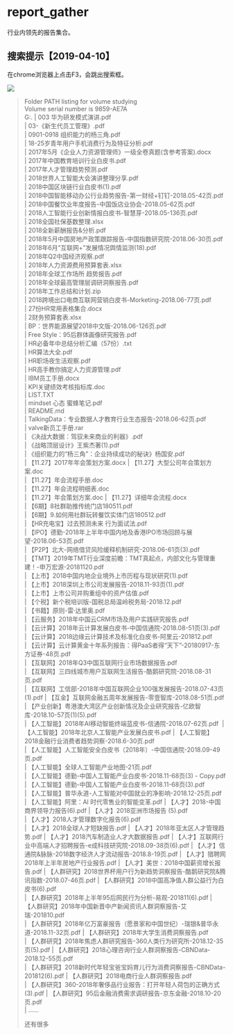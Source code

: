 #   report_gather



行业内领先的报告集合。



## 搜索提示【2019-04-10】

在chrome浏览器上点击F3，会跳出搜索框。

![](https://ws3.sinaimg.cn/large/005BYqpgly1g1xau6vzeqg31c80mzqjl.jpg)

> Folder PATH listing for volume studying  
> Volume serial number is 9859-AE7A  
> G:.
> |   003 华为研发模式演讲.pdf  
> |   03-《新生代员工管理》.pdf  
> |   0901-0918 组织能力的杨三角.pdf  
> |   18-25岁青年用户手机消费行为及特征分析.pdf  
> |   2017年5月《企业人力资源管理师》一级全卷真题(含参考答案).docx  
> |   2017年中国教育培训行业白皮书.pdf  
> |   2017年人才管理趋势预测.pdf  
> |   2018世界人工智能大会演讲整理分享.pdf  
> |   2018中国区块链行业白皮书(1).pdf  
> |   2018中国智能移动办公行业趋势报告-第一财经+钉钉-2018.05-42页.pdf  
> |   2018中国餐饮业年度报告-中国饭店业协会-2018.05-62页.pdf  
> |   2018人工智能行业创新情报白皮书-智慧芽-2018.05-136页.pdf  
> |   2018全国社保基数整理.xlsx  
> |   2018全新薪酬报告&分析.pdf  
> |   2018年5月中国房地产政策跟踪报告-中国指数研究院-2018.06-30页.pdf  
> |   2018年6月“互联网+”发展情况舆情监测(18).pdf  
> |   2018年Q2中国经济观察.pdf  
> |   2018年人力资源费用预算套表.xlsx  
> |   2018年全球工作场所 趋势报告.pdf  
> |   2018年全球最高管理层调研洞察报告.pdf  
> |   2018年工作总结和计划.zip  
> |   2018跨境出口电商互联网营销白皮书-Morketing-2018.06-77页.pdf  
> |   27份HR常用表格集合.docx  
> |   2财务预算套表.xlsx  
> |   BP：世界能源展望2018中文版-2018.06-126页.pdf  
> |   Free Style：95后群体画像研究报告.pdf  
> |   HR必备年中总结分析汇编（57份）.txt  
> |   HR算法大全.pdf  
> |   HR职场夜生活观察.pdf  
> |   HR高手教你搞定人力资源管理.pdf  
> |   IBM员工手册.docx  
> |   KPI关键绩效考核指标库.doc  
> |   LIST.TXT  
> |   mindset 心态 蜜蜂笔记.pdf  
> |   README.md  
> |   TalkingData：专业数据人才教育行业生态报告-2018.06-62页.pdf  
> |   valve新员工手册.rar  
> |   《决战大数据：驾驭未来商业的利器》.pdf  
> |   《战略顶层设计》王紫杰著(1).pdf  
> |   《组织能力的“杨三角”：企业持续成功的秘诀》杨国安.pdf  
> |   【11.27】2017年年会策划方案.docx
> |   【11.27】大型公司年会策划方案.doc    
> |   【11.27】年会流程手册.doc  
> |   【11.27】年会流程明细表.doc  
> |   【11.27】年会策划方案.doc  |   【11.27】详细年会流程.docx  
> ​    |   【6期】8社群助推传统门店180511.pdf  
> |   【6期】9.如何用社群玩转餐饮实体门店180512.pdf  
> |   【HR充电宝】过去预测未来 行为面试法.pdf  
> |   【IPO】德勤-2018年上半年中国内地及香港IPO市场回顾与展望-2018.06-53页.pdf  
> |   【P2P】北大-网络借贷风险缓释机制研究-2018.06-61页(3).pdf  
> |   【TMT】2019年TMT行业深度前瞻：TMT真起点，内部文化与管理重建！-申万宏源-20181120.pdf  
> |   【上市】2018中国内地企业境外上市历程与现状研究(1).pdf  
> |   【上市】2018深圳上市公司发展报告-2018.11-93页(1).pdf  
> |   【上市】上市公司并购重组中的资产估值.pdf  
> |   【个税】新个税培训版-国税总局温岭税务局-2018.12.pdf  
> |   【书籍】原则-雷·达里奥.pdf  
> |   【云服务】2018年中国云CRM市场及用户实践研究报告.pdf  
> |   【云计算】2018年云计算发展白皮书-中国信通院-2018.08-51页(3).pdf  
> |   【云计算】2018边缘云计算技术及标准化白皮书-阿里云-201812.pdf  
> |   【云计算】云计算黄金十年系列报告：得PaaS者得“天下”-20180917-东方证券-48页.pdf  
> |   【互联网】2018年Q3中国互联网行业市场数据报告.pdf  
> |   【互联网】三四线城市用户互联网生活报告-酷鹅研究院-2018.08-31页.pdf  
> |   【互联网】工信部-2018年中国互联网企业100强发展报告-2018.07-43页(1).pdf
> |   【互金】互联网金融五周年发展报告-零壹智库-2018.08-51页.pdf
> |   【产业创新】粤港澳大湾区产业创新情况及企业研究报告-亿欧智库-2018.10-57页(1)(5).pdf  
> |   【人工智能】2018年AI移动智能终端蓝皮书-信通院-2018.07-62页.pdf
> ​    |   【人工智能】2018年北京人工智能产业发展白皮书.pdf
> |   【人工智能】2018金融行业消费者趋势洞察-2018.6-30页.pdf  
> |   【人工智能】人工智能安全白皮书（2018年）-中国信通院-2018.09-49页.pdf  
> |   【人工智能】全球人工智能产业地图-21页.pdf  
> |   【人工智能】德勤-中国人工智能产业白皮书-2018.11-68页(3) - Copy.pdf  
> |   【人工智能】德勤-中国人工智能产业白皮书-2018.11-68页(3).pdf  
> |   【人工智能】普华永道-人工智能对中国就业的净影响-2018.12-25页.pdf  
> |   【人工智能】阿里：Al 时代零售业的智能变革.pdf  |   【人才】2018-中国商界领导力报告(6).pdf
> |   【人才】2018亚洲市场报告 (5).pdf  
> |   【人才】2018人才管理数字化报告(6).pdf  
> |   【人才】2018全球人才短缺报告.pdf  |   【人才】2018年亚太区人才管理趋势.pdf
> |   【人才】2018汽车制造业人才大数据报告.pdf
> |   【人才】互联网行业中高端人才招聘报告-e成科技研究院-2018.09-38页(6).pdf
> |   【人才】信通院&脉脉-2018数字经济人才流动报告-2018.8-19页.pdf
> |   【人才】猎聘网2018年上半年房地产行业报告.pdf
> |   【人才】美世：2018中国薪资增长报告.pdf
> |   【人群研究】2018世界杯用户行为新趋势洞察报告-酷鹅研究院&腾讯指数-2018.07-46页.pdf
> |   【人群研究】2018中国高净值人群公益行为白皮书(6).pdf  
> |   【人群研究】2018年上半年95后网民行为分析-易观-201811(6).pdf
> |   【人群研究】2018年中国新晋中产新闻资讯人群洞察报告-艾瑞-201810.pdf  
> |   【人群研究】2018年亿万富豪报告（愿景家和中国世纪）-瑞银&普华永道-2018.11-32页.pdf
> |   【人群研究】2018年大学生消费洞察报告.pdf  
> |   【人群研究】2018年焦虑人群研究报告-360人类行为研究所-2018.12-35页(5).pdf
> |   【人群研究】2018心理咨询行业人群洞察报告-CBNData-2018.12-55页.pdf  
> |   【人群研究】2018新时代年轻宝爸宝妈育儿行为消费洞察报告-CBNData-201812(6).pdf
> |   【人群研究】2018电商行业人群洞察报告.pdf  
> |   【人群研究】360-2018年奢侈品行业报告：打开年轻人荷包的正确方式(3).pdf
> |   【人群研究】95后金融消费需求调研报告-京东金融-2018.10-20页.pdf  
> |  ……  
>
> 还有很多